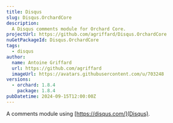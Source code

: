 ```yaml
---
title: Disqus
slug: Disqus.OrchardCore
description:
  A Disqus comments module for Orchard Core.
projectUrl: https://github.com/agriffard/Disqus.OrchardCore
nuGetPackageId: Disqus.OrchardCore
tags:
  - disqus
author:
  name: Antoine Griffard
  url: https://github.com/agriffard
  imageUrl: https://avatars.githubusercontent.com/u/703248
versions:
  - orchard: 1.8.4
    package: 1.8.4
pubDatetime: 2024-09-15T12:00:00Z
---
```


A comments module using [https://disqus.com/](Disqus).